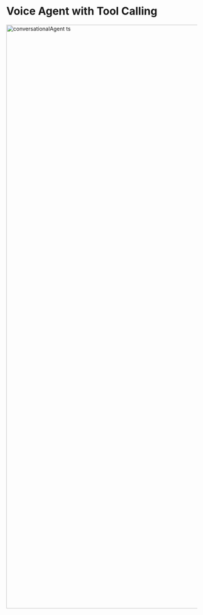 # Voice Agent with Tool Calling

<img width="2680" height="1540" alt="conversationalAgent ts" src="https://github.com/user-attachments/assets/52656d67-a6e7-4a04-8f9c-68ecdaaf71fd" />
